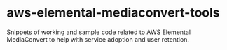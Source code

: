 # aws-elemental-mediaconvert-tools
Snippets of working and sample code related to AWS Elemental MediaConvert to help with service adoption and user retention.
